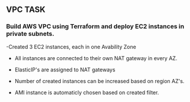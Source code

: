 ## VPC TASK

### Build AWS VPC using Terraform and deploy EC2 instances in private subnets.

-Created 3 EC2 instances, each in one Avability Zone

- All instances are connected to their own NAT gateway in every AZ.

- ElasticIP's are  assigned to NAT gateways

- Number of created instances can be increased based on region AZ's. 

- AMI instance is automaticly chosen based on created filter.
